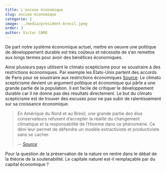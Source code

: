 ```yaml
---
title: L'excuse économique
slug: excuse-economique
categorie: 2
image: ../media/president-bresil.jpeg
order: 3
author: Victor CARO
---
```


De part notre système économique actuel, mettre en oeuvre une politique de développement durable est très coûteux et nécessite de s’en remettre aux longs termes pour avoir des bénéfices économiques.

Ainsi plusieurs pays utilisent le climato scepticisme pour se soustraire à des restrictions économiques. Par exemple les Etats-Unis partent des accords de Paris pour se soustraire aux restrictions économiques [Source](https://news.un.org/fr/story/2019/11/1055391). Le climato scepticisme devient un argument politique et économique qui pârle a une grande partie de la population. Il est facile de critiquer le développement durable car il ne donne pas des résultats directement. Le but du climato scepticisme est de trouver des excuses pour ne pas subir de ralentissement sur sa croissance économique.

> En Amérique du Nord et au Brésil, une grande partie des élus conservateurs refusent d’accepter la réalité du changement climatique et la responsabilité de l’Homme dans ce phénomène. Ce déni leur permet de défendre un modèle extractiviste et productiviste sans se cacher.
>
> -- <cite>[Source](https://reporterre.net/Le-climatoscepticisme-reste-present-dans-la-classe-politique)</cite>

Pour la question de la préservation de la nature on rentre dans le débat de la théorie de la soutenabilité. Le capitale naturel est-il remplaçable par du capital économique ?
